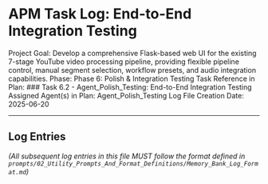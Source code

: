 # APM Task Log: End-to-End Integration Testing

Project Goal: Develop a comprehensive Flask-based web UI for the existing 7-stage YouTube video processing pipeline, providing flexible pipeline control, manual segment selection, workflow presets, and audio integration capabilities.
Phase: Phase 6: Polish & Integration Testing
Task Reference in Plan: ### Task 6.2 - Agent_Polish_Testing: End-to-End Integration Testing
Assigned Agent(s) in Plan: Agent_Polish_Testing
Log File Creation Date: 2025-06-20

---

## Log Entries

*(All subsequent log entries in this file MUST follow the format defined in `prompts/02_Utility_Prompts_And_Format_Definitions/Memory_Bank_Log_Format.md`)*
